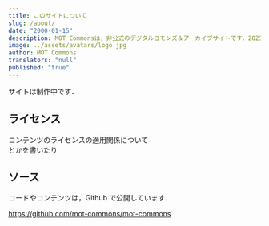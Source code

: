 ```yaml
---
title: このサイトについて
slug: /about/
date: "2000-01-15"
description: MOT Commonsは，非公式のデジタルコモンズ＆アーカイブサイトです．2021年に展覧会に参加した有志の作家により作成されました．
image: ../assets/avatars/logo.jpg
author: MOT Commons
translators: "null"
published: "true"
---
```


サイトは制作中です．

## ライセンス

コンテンツのライセンスの適用関係について  
とかを書いたり

## ソース

コードやコンテンツは，Github で公開しています．

https://github.com/mot-commons/mot-commons
